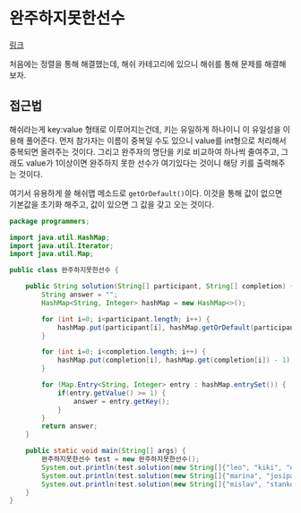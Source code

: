 # 완주하지못한선수

[링크](https://programmers.co.kr/learn/courses/30/lessons/42576)

처음에는 정렬을 통해 해결했는데, 해쉬 카테고리에 있으니 해쉬를 통해 문제를 해결해보자.

## 접근법

해쉬라는게 key:value 형태로 이루어지는건데, 키는 유일하게 하나이니 이 유일성을 이용해 풀어준다. 먼저 참가자는 이름이 중복일 수도 있으니 value를 int형으로 처리해서 중복되면 올려주는 것이다. 그리고 완주자의 명단을 키로 비교하여 하나씩 줄여주고, 그래도 value가 1이상이면 완주하지 못한 선수가 여기있다는 것이니 해당 키를 출력해주는 것이다.

여기서 유용하게 쓸 해쉬맵 메소드로 `getOrDefault()`이다. 이것을 통해 값이 없으면 기본값을 초기화 해주고, 값이 있으면 그 값을 갖고 오는 것이다.

```java
package programmers;

import java.util.HashMap;
import java.util.Iterator;
import java.util.Map;

public class 완주하지못한선수 {

    public String solution(String[] participant, String[] completion) {
        String answer = "";
        HashMap<String, Integer> hashMap = new HashMap<>();

        for (int i=0; i<participant.length; i++) {
            hashMap.put(participant[i], hashMap.getOrDefault(participant[i], 0) + 1);
        }

        for (int i=0; i<completion.length; i++) {
            hashMap.put(completion[i], hashMap.get(completion[i]) - 1);
        }

        for (Map.Entry<String, Integer> entry : hashMap.entrySet()) {
            if(entry.getValue() >= 1) {
                answer = entry.getKey();
            }
        }
        return answer;
    }

    public static void main(String[] args) {
        완주하지못한선수 test = new 완주하지못한선수();
        System.out.println(test.solution(new String[]{"leo", "kiki", "eden"}, new String[]{"eden", "kiki"}));
        System.out.println(test.solution(new String[]{"marina", "josipa", "nikola", "vinko", "filipa"}, new String[]{"josipa", "filipa", "marina", "nikola"}));
        System.out.println(test.solution(new String[]{"mislav", "stanko", "mislav", "ana"}, new String[]{"stanko", "ana", "mislav"}));
    }
}
```
